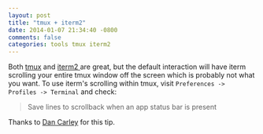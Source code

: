 ```yaml
---
layout: post
title: "tmux + iterm2"
date: 2014-01-07 21:34:40 -0800
comments: false
categories: tools tmux iterm2
---
```


Both [tmux](http://tmux.sourceforge.net/) and [iterm2 ](http://www.iterm2.com/) are great, but the default interaction will have iterm
scrolling your entire tmux window off the screen which is probably not what you
want. To use iterm's scrolling within tmux, visit `Preferences -> Profiles -> Terminal` and check:

>Save lines to scrollback when an app status bar is present

Thanks to [Dan Carley](http://dan.carley.co/blog/2013/01/11/tmux-scrollback-with-iterm2/) for this tip.
